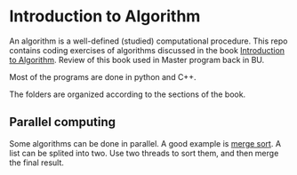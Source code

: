 # Introduction to Algorithm
An algorithm is a well-defined (studied) computational procedure. This repo contains 
coding exercises of algorithms discussed in the 
book [Introduction to Algorithm](https://www.amazon.com/Introduction-Algorithms-3rd-MIT-Press/dp/0262033844).
Review of this book used in Master program back in BU.

Most of the programs are done in python and C++. 

The folders are organized according to the sections of the book.

## Parallel computing
Some algorithms can be done in parallel. A good example is [merge sort](./ParallelComputing/MergeSort.py). A list can be splited into two. Use two threads to sort them, and then merge the final result.



